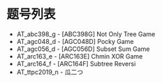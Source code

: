 # 题号列表

- AT_abc398_g - [ABC398G] Not Only Tree Game
- AT_agc048_d - [AGC048D] Pocky Game
- AT_agc056_d - [AGC056D] Subset Sum Game
- AT_arc163_e - [ARC163E] Chmin XOR Game
- AT_arc164_f - [ARC164F] Subtree Reversi
- AT_ttpc2019_n - 瓜二つ
